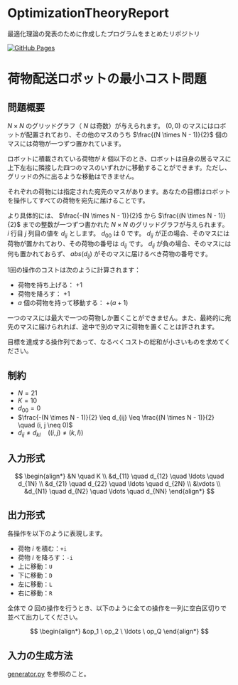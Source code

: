 # OptimizationTheoryReport
最適化理論の発表のために作成したプログラムをまとめたリポジトリ

[![GitHub Pages](https://img.shields.io/static/v1?label=GitHub+Pages&message=+&color=brightgreen&logo=github)](https://akTARDIGRADE13.github.io/OptimizationTheoryReport/)

# 荷物配送ロボットの最小コスト問題

## 問題概要
 $N \times N$ のグリッドグラフ（ $N$ は奇数）が与えられます。 $(0,0)$ のマスにはロボットが配置されており、その他のマスのうち $\frac{(N \times N - 1)}{2}$ 個のマスには荷物が一つずつ置かれています。
 
 ロボットに積載されている荷物が $k$ 個以下のとき、ロボットは自身の居るマスに上下左右に隣接した四つのマスのいずれかに移動することができます。ただし、グリッドの外に出るような移動はできません。
 
 それぞれの荷物には指定された宛先のマスがあります。あなたの目標はロボットを操作してすべての荷物を宛先に届けることです。

より具体的には、 $\frac{-(N \times N - 1)}{2}$ から $\frac{(N \times N - 1)}{2}$ までの整数が一つずつ書かれた $N \times N$ のグリッドグラフが与えられます。 $i$ 行目 $j$ 列目の値を $d_{ij}$ とします。 $d_{00}$ は $0$ です。 $d_{ij}$ が正の場合、そのマスには荷物が置かれており、その荷物の番号は $d_{ij}$ です。 $d_{ij}$ が負の場合、そのマスには何も置かれておらず、 $abs(d_{ij})$ がそのマスに届けるべき荷物の番号です。

1回の操作のコストは次のように計算されます：
- 荷物を持ち上げる： $+1$
- 荷物を降ろす： $+1$
- $a$ 個の荷物を持って移動する： $+(a+1)$

一つのマスには最大で一つの荷物しか置くことができません。また、最終的に宛先のマスに届けられれば、途中で別のマスに荷物を置くことは許されます。

目標を達成する操作列であって、なるべくコストの総和が小さいものを求めてください。

## 制約
- $N = 21$
- $K = 10$
- $d_{00} = 0$
- $\frac{-(N \times N - 1)}{2} \leq d_{ij} \leq \frac{(N \times N - 1)}{2} \quad (i, j \neq 0)$
- $d_{ij} \neq d_{kl} \quad ((i, j) \neq (k, l))$

## 入力形式

$$
\begin{align*}
&N \quad K \\
&d_{11} \quad d_{12} \quad \ldots \quad d_{1N} \\
&d_{21} \quad d_{22} \quad \ldots \quad d_{2N} \\
&\vdots \\
&d_{N1} \quad d_{N2} \quad \ldots \quad d_{NN}
\end{align*}
$$

## 出力形式
各操作を以下のように表現します。
- 荷物 $i$ を積む：`+i`
- 荷物 $i$ を降ろす：`-i`
- 上に移動：`U`
- 下に移動：`D`
- 左に移動：`L`
- 右に移動：`R`

全体で $Q$ 回の操作を行うとき、以下のように全ての操作を一列に空白区切りで並べて出力してください。

$$
\begin{align*}
&op_1 \ op_2 \ \ldots \ op_Q
\end{align*}
$$

## 入力の生成方法

[generator.py](/testcase/generator.py) を参照のこと。
